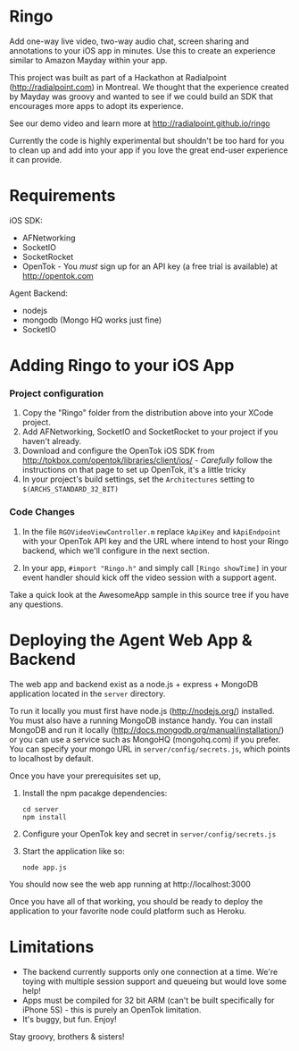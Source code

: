 Ringo
============

Add one-way live video, two-way audio chat, screen sharing and annotations to your iOS app in minutes.
Use this to create an experience similar to Amazon Mayday within your app.

This project was built as part of a Hackathon at Radialpoint (http://radialpoint.com) in Montreal. We thought
that the experience created by Mayday was groovy and wanted to see if we could build an SDK that encourages
more apps to adopt its experience.

See our demo video and learn more at http://radialpoint.github.io/ringo

Currently the code is highly experimental but shouldn't be too hard for you to clean up
and add into your app if you love the great end-user experience it can provide.

Requirements
============

iOS SDK:
 * AFNetworking
 * SocketIO
 * SocketRocket
 * OpenTok - You *must* sign up for an API key (a free trial is available) at http://opentok.com

Agent Backend:
 * nodejs
 * mongodb (Mongo HQ works just fine)
 * SocketIO

Adding Ringo to your iOS App
===========

### Project configuration

1. Copy the "Ringo" folder from the distribution above into your XCode project.
2. Add AFNetworking, SocketIO and SocketRocket to your project if you haven't already.
3. Download and configure the OpenTok iOS SDK from http://tokbox.com/opentok/libraries/client/ios/ - *Carefully* follow the instructions on that page to set up OpenTok, it's a little tricky
4. In your project's build settings, set the `Architectures` setting to `$(ARCHS_STANDARD_32_BIT)`

### Code Changes

1. In the file `RGOVideoViewController.m` replace `kApiKey` and `kApiEndpoint` with your OpenTok API key and the URL where intend to host your Ringo backend, which we'll configure in the next section.

2. In your app, `#import "Ringo.h"` and simply call `[Ringo showTime]` in your event handler should kick off the video session with a support agent.

Take a quick look at the AwesomeApp sample in this source tree if you have any questions.

Deploying the Agent Web App & Backend
===========

The web app and backend exist as a node.js + express + MongoDB application located in the `server` directory.

To run it locally you must first have node.js (http://nodejs.org/) installed. You must also have a  running MongoDB instance handy. You can install MongoDB and run it locally (http://docs.mongodb.org/manual/installation/) or you can use a service such as MongoHQ (mongohq.com) if you prefer. You can specify your mongo URL in `server/config/secrets.js`, which points to localhost by default.

Once you have your prerequisites set up,

1. Install the npm pacakge dependencies:

    ```
    cd server
    npm install
    ```
2. Configure your OpenTok key and secret in `server/config/secrets.js`
3. Start the application like so:
    ```
    node app.js
    ```

You should now see the web app running at http://localhost:3000

Once you have all of that working, you should be ready to deploy the application to your favorite node could platform such as Heroku.


Limitations
===========

* The backend currently supports only one connection at a time. We're toying with multiple session support and queueing but would love some help!
* Apps must be compiled for 32 bit ARM (can't be built specifically for iPhone 5S) - this is purely an OpenTok limitation.
* It's buggy, but fun. Enjoy!


Stay groovy, brothers & sisters!

